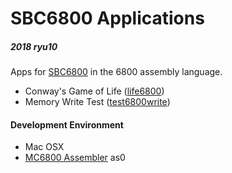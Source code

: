 # SBC6800 Applications

##### 2018 ryu10

Apps for [SBC6800](https://www.seeedstudio.com/SBC6800-g-1078968) in the 6800 assembly language.

* Conway's Game of Life ([life6800](https://github.com/ryu10/sbc6800apps/tree/master/life6800))
* Memory Write Test ([test6800write](https://github.com/ryu10/sbc6800apps/tree/master/test6800write))

#### Development Environment

* Mac OSX
* [MC6800 Assembler](https://github.com/JimInCA/motorola-6800-assembler) as0
